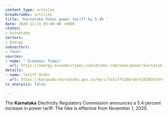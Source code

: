 ```yaml
---
content_type: articles
breadcrumbs: articles
title: 'Karnataka hikes power tariff by 5.4% '
date: 2020-11-11 05:00:00 +0000
states:
- Karnataka
sectors:
- Energy
subsectors:
- Power
sources:
- name: " Economic Times"
  url: https://energy.economictimes.indiatimes.com/news/power/karnataka-government-hikes-power-tariff-by-5-4-per-cent-from-november-1/79052949
details:
- name: Tariff Order
  url: https://karunadu.karnataka.gov.in/kerc/Tariff%20Order%202020/Orders/Press%20Note/English_Press_Note_2020_Ver_5.pdf
is_analysis: false

---
```

The **Karnataka** Electricity Regulatory Commission announces a 5.4 percent increase in power tariff. The hike is effective from November 1, 2020.